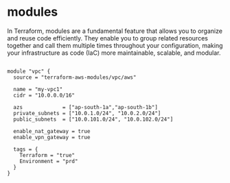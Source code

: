 # modules

In Terraform, modules are a fundamental feature that allows you to organize and reuse code efficiently. They enable you to group related resources together and call them multiple times throughout your configuration, making your infrastructure as code (IaC) more maintainable, scalable, and modular.

<pre><code>
module "vpc" {
  source = "terraform-aws-modules/vpc/aws"

  name = "my-vpc1"
  cidr = "10.0.0.0/16"

  azs             = ["ap-south-1a","ap-south-1b"]
  private_subnets = ["10.0.1.0/24", "10.0.2.0/24"]
  public_subnets  = ["10.0.101.0/24", "10.0.102.0/24"]

  enable_nat_gateway = true
  enable_vpn_gateway = true

  tags = {
    Terraform = "true"
    Environment = "prd"
  }
}
</code></pre>


